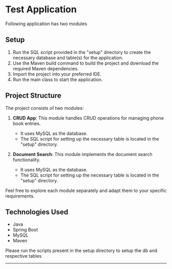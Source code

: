 # Test Application

Following application has two modules

## Setup

1. Run the SQL script provided in the "setup" directory to create the necessary database and table(s) for the application.
2. Use the Maven build command to build the project and download the required Maven dependencies.
3. Import the project into your preferred IDE.
4. Run the main class to start the application.

## Project Structure

The project consists of two modules:

1. **CRUD App**: This module handles CRUD operations for managing phone book entries.
    - It uses MySQL as the database.
    - The SQL script for setting up the necessary table is located in the "setup" directory.

2. **Document Search**: This module implements the document search functionality.
    - It uses MySQL as the database.
    - The SQL script for setting up the necessary table is located in the "setup" directory.

Feel free to explore each module separately and adapt them to your specific requirements.

## Technologies Used

- Java
- Spring Boot
- MySQL
- Maven

Please run the scripts present in the setup directory to setup the db and respective tables

---

